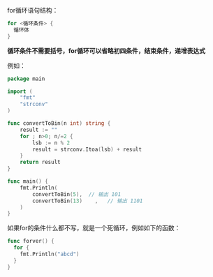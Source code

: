 for循环语句结构：

```go
for <循环条件> {
  循环体
}
```

**循环条件不需要括号，for循环可以省略初四条件，结束条件，递增表达式**



例如：

```go
package main

import (
	"fmt"
	"strconv"
)

func convertToBin(n int) string {
	result := ""
	for ; n>0; n/=2 {
		lsb := n % 2
		result = strconv.Itoa(lsb) + result
	}
	return result
}

func main() {
	fmt.Println(
		convertToBin(5),  // 输出 101
		convertToBin(13)	,	// 输出 1101
	)
}

```



如果for的条件什么都不写，就是一个死循环，例如如下的函数：

```go
func forver() {
  for {
    fmt.Println("abcd")
  }
}
```

